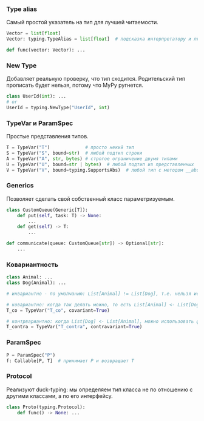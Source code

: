 ### Type alias
Самый простой указатель на тип для лучшей читаемости.
```python
Vector = list[float]
Vector: typing.TypeAlias = list[float]  # подсказка интерпретатору и либам про алиас

def func(vector: Vector): ...
```
### New Type
Добавляет реальную проверку, что тип сходится. Родительский тип прописать будет нельзя, потому что MyPy ругнется.
```python
class UserId(int): ...
# or
UserId = typing.NewType("UserId", int)
```
### TypeVar и ParamSpec
Простые представления типов.
```python
T = TypeVar("T")             # просто некий тип
S = TypeVar("S", bound=str)  # любой подтип строки
A = TypeVar("A", str, bytes) # строгое ограничение двумя типами
U = TypeVar("U", bound=str | bytes)  # любой подтип из представленных
V = TypeVar("V", bound=typing.SupportsAbs)  # любой тип с методом __abs__
```
### Generics
Позволяет сделать свой собственный класс параметризуемым.
```python
class CustomQueue(Generic[T]):
    def put(self, task: T) -> None:
        ...
    def get(self) -> T:
        ...

def communicate(queue: CustomQueue[str]) -> Optional[str]:
    ...
```
### Ковариантность
```python
class Animal: ...
class Dog(Animal): ...

# инвариантно - по умолчанию: List[Animal] != List[Dog], т.е. нельзя использовать другие подтипы Animal вместо Dog в Generic

# ковариантно: когда так делать можно, то есть List[Animal] <- List[Dog], т.е. можно использовать только для чтения типов
T_co = TypeVar("T_co", covariant=True)

# контрвариантно: когда List[Dog] <- List[Animal], можно использовать функционал для супертипа с подтипами во входных параметрах функций
T_contra = TypeVar("T_contra", contravariant=True)
```
### ParamSpec
```python
P = ParamSpec("P")
f: Callable[P, T]  # принимает P и возвращает T
```
### Protocol
Реализуют duck-typing: мы определяем тип класса не по отношению с другими классами, а по его интерфейсу.
```python
class Proto(typing.Protocol):
	def func() -> None: ...
```